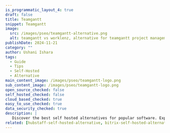 ```yaml
---
is_programmatic_layout_4: true
draft: false
title: Teamgantt
snippet: Teamgantt
image:
  src: /images/pseo/teamgantt-alternative.png
  alt: teamgantt vs worklenz, alternative for teamgantt project managemet tool, task management, resource management, productivity, self-hosted
publishDate: 2024-11-21
category: ""
author: Ushani Ishara
tags:
  - Guide
  - Tips
  - Self-Hosted
  - Alternative
main_content_image: /images/pseo/teamgantt-logo.png
sub_content_image: /images/pseo/teamgantt-logo.png
open_source_checked: false
self_hosted_checked: false
cloud_based_checked: true
easy_to_use_checked: true
data_security_checked: true
description: |
   Discover the best self hosted alternatives for popular software. Explore our comprehensive guides and find the perfect solution for your needs today.
related: [hubstaff-self-hosted-alternative, bitrix-self-hosted-alternative, smartsheet-self-hosted-alternative, ganttpro-self-hosted-alternative]
---
```

